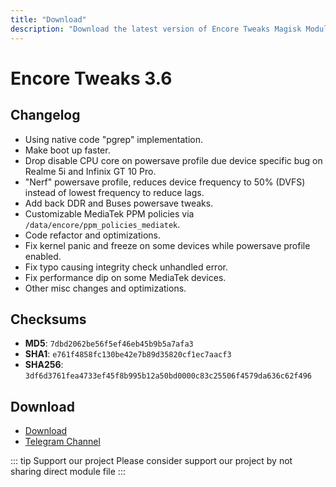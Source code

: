 ```yaml
---
title: "Download"
description: "Download the latest version of Encore Tweaks Magisk Module here"
---
```


# Encore Tweaks 3.6

## Changelog
- Using native code "pgrep" implementation.
- Make boot up faster.
- Drop disable CPU core on powersave profile due device specific bug on Realme 5i and Infinix GT 10 Pro.
- "Nerf" powersave profile, reduces device frequency to 50% (DVFS) instead of lowest frequency to reduce lags.
- Add back DDR and Buses powersave tweaks.
- Customizable MediaTek PPM policies via `/data/encore/ppm_policies_mediatek`.
- Code refactor and optimizations.
- Fix kernel panic and freeze on some devices while powersave profile enabled.
- Fix typo causing integrity check unhandled error.
- Fix performance dip on some MediaTek devices.
- Other misc changes and optimizations.

## Checksums
- **MD5**: `7dbd2062be56f5ef46eb45b9b5a7afa3`
- **SHA1**: `e761f4858fc130be42e7b89d35820cf1ec7aacf3`
- **SHA256**: `3df6d3761fea4733ef45f8b995b12a50bd0000c83c25506f4579da636c62f496`

## Download
- [Download](https://safefileku.com/download/H7shilh4st4pBZjB)
- [Telegram Channel](https://rem01schannel.t.me)

::: tip Support our project
Please consider support our project by not sharing direct module file
:::
